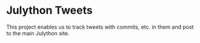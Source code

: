 Julython Tweets
===============

This project enables us to track tweets with commits, etc. in them and post to the main Julython site.
